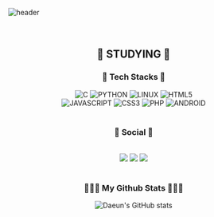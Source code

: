 ![header](https://capsule-render.vercel.app/api?type=waving&color=gradient&height=160&section=header&text=Hi!%20I'm%20Daeun!&fontAlign=50&fontAlignY=70&fontSize=90&fontColor=000000)
<br><br><br>

## <p align=center>🍒 STUDYING 🍒</p>
### <p align=center>📖 Tech Stacks 📖</p>
<div align=center>
<img alt="C" src ="https://img.shields.io/badge/C-A8B9CC.svg?&style=for-the-badge&logo=C&logoColor=white"/> <img alt="PYTHON" src ="https://img.shields.io/badge/PYTHON-3776AB.svg?&style=for-the-badge&logo=PYTHON&logoColor=white"/> <img alt="LINUX" src ="https://img.shields.io/badge/LINUX-FCC624.svg?&style=for-the-badge&logo=LINUX&logoColor=white"/> <img alt="HTML5" src ="https://img.shields.io/badge/HTML5-E34F26.svg?&style=for-the-badge&logo=HTML5&logoColor=white"/><br> <img alt="JAVASCRIPT" src ="https://img.shields.io/badge/JAVASCRIPT-F7DF1E.svg?&style=for-the-badge&logo=JAVASCRIPT&logoColor=white"/> <img alt="CSS3" src ="https://img.shields.io/badge/CSS3-1572B6.svg?&style=for-the-badge&logo=CSS3&logoColor=white"/> <img alt="PHP" src ="https://img.shields.io/badge/PHP-777BB4.svg?&style=for-the-badge&logo=PHP&logoColor=white"/> <img alt="ANDROID" src ="https://img.shields.io/badge/ANDROID STUDIO-3DDC84.svg?&logo=ANDROID STUDIO&style=for-the-badge&logoColor=white"/>
</div>
<br>

<h3 align="center"><b>💌 Social 💌 </b></h3>
</br>
<div align="center">
<a href="mailto:nde40345@gmail.com"><img src="https://img.shields.io/badge/Gmail-D14836?style=for-the-badge&logo=gmail&logoColor=white&link=mailto:nde40345@gmail.com"/></a>
<a href="https://www.instagram.com/ska_ekdms"><img src="https://img.shields.io/badge/Instagram-%23E4405F.svg?style=for-the-badge&logo=Instagram&logoColor=white&link=https://www.instagram.com/ska_ekdms"/></a>
<a href="https://velog.io/@namdaeun"><img src="http://img.shields.io/badge/-Velog-20c997?style=for-the-badge&link=https://velog.io/@namdaeun"/></a>
<br>
<br/>
 
<h3 align="center">👩🏻‍💻 My Github Stats 👩🏻‍💻</h3>
<div align="center">
  
![Daeun's GitHub stats](https://github-readme-stats.vercel.app/api?username=namdaeun&show_icons=true&theme=rose)
</div>
